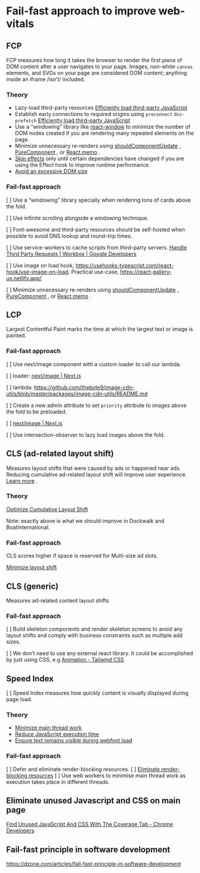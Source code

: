# Fail-fast approach to improve web-vitals

## FCP

FCP measures how long it takes the browser to render the first piece of DOM content after a user navigates to your page. Images, non-white `canvas` elements, and SVGs on your page are considered DOM content; anything inside an iframe /isn’t/ included.

### Theory

- Lazy-load third-party resources [Efficiently load third-party JavaScript](https://web.dev/efficiently-load-third-party-javascript/#lazy-load-third-party-resources)
- Establish early connections to required origins using `preconnect` `dns-prefetch`
  [Efficiently load third-party JavaScript](https://web.dev/efficiently-load-third-party-javascript/#lazy-load-third-party-resources)
- Use a “windowing” library like [react-window](https://web.dev/virtualize-long-lists-react-window/) to minimize the number of DOM nodes created if you are rendering many repeated elements on the page.
- Minimize unnecessary re-renders using [shouldComponentUpdate](https://reactjs.org/docs/optimizing-performance.html#shouldcomponentupdate-in-action) , [PureComponent](https://reactjs.org/docs/react-api.html#reactpurecomponent) , or [React.memo](https://reactjs.org/docs/react-api.html#reactmemo) .
- [Skip effects](https://reactjs.org/docs/hooks-effect.html#tip-optimizing-performance-by-skipping-effects) only until certain dependencies have changed if you are using the Effect hook to improve runtime performance.
- [Avoid an excessive DOM size](https://web.dev/dom-size/#react)

### Fail-fast approach

[ ] Use a “windowing” library specially when rendering tons of cards above the fold.

[ ] Use infinite scrolling alongside a windowing technique.

[ ] Font-awesome and third-party resources should be self-hosted when possible to avoid DNS lookup and round-trip times.

[ ] Use service-workers to cache scripts from third-party servers.
[Handle Third Party Requests | Workbox | Google Developers](https://developers.google.com/web/tools/workbox/guides/handle-third-party-requests)

[ ] Use image on load hook, https://usehooks-typescript.com/react-hook/use-image-on-load. Practical use-case, https://react-gallery-ux.netlify.app/

[ ] Minimize unnecessary re-renders using [shouldComponentUpdate](https://reactjs.org/docs/optimizing-performance.html#shouldcomponentupdate-in-action) , [PureComponent](https://reactjs.org/docs/react-api.html#reactpurecomponent) , or [React.memo](https://reactjs.org/docs/react-api.html#reactmemo) .

## LCP

Largest Contentful Paint marks the time at which the largest text or image is painted.

### Fail-fast approach

[ ] Use next/image component with a custom loader to call our lambda.

[ ] loader: [next/image | Next.js](https://nextjs.org/docs/api-reference/next/image#loader)

[ ] lambda: https://github.com/thebyte9/image-cdn-utils/blob/master/packages/image-cdn-utils/README.md

[ ] Create a new admin attribute to set `priority` attribute to images above the fold to be preloaded.

[ ] [next/image | Next.js](https://nextjs.org/docs/api-reference/next/image#priority)

[ ] Use intersection-observer to lazy load images above the fold.

## CLS (ad-related layout shift)

Measures layout shifts that were caused by ads or happened near ads. Reducing cumulative ad-related layout shift will improve user experience. [Learn more](https://developers.google.com/publisher-ads-audits/reference/audits/cumulative-ad-shift?utm_source=lighthouse&utm_medium=devtools) .

### Theory

[Optimize Cumulative Layout Shift](https://web.dev/optimize-cls/)

Note: exactly above is what we should improve in Dockwalk and BoatInternational.

### Fail-fast approach

CLS scores higher if space is reserved for Multi-size ad slots.

[Minimize layout shift](https://developers.google.com/publisher-tag/guides/minimize-layout-shift#multisize)

## CLS (generic)

Measures ad-related content layout shifts

### Fail-fast approach

[ ] Build skeleton components and render skeleton screens to avoid any layout shifts and comply with business constraints such as multiple add sizes.

[ ] We don’t need to use any external react library. It could be accomplished by just using CSS, e.g [Animation - Tailwind CSS](https://tailwindcss.com/docs/animation#pulse)

## Speed Index

[ ] Speed Index measures how quickly content is visually displayed during page load.

### Theory

- [Minimize main thread work](https://web.dev/mainthread-work-breakdown)
- [Reduce JavaScript execution time](https://web.dev/bootup-time)
- [Ensure text remains visible during webfont load](https://web.dev/font-display)

### Fail-fast approach

[ ] Defer and eliminate render-blocking resources.
[ ] [Eliminate render-blocking resources](https://web.dev/render-blocking-resources/)
[ ] Use web workers to minimise main thread work as execution takes place in different threads.

## Eliminate unused Javascript and CSS on main page

[Find Unused JavaScript And CSS With The Coverage Tab - Chrome Developers](https://developer.chrome.com/docs/devtools/coverage/)

## Fail-fast principle in software development

https://dzone.com/articles/fail-fast-principle-in-software-development
